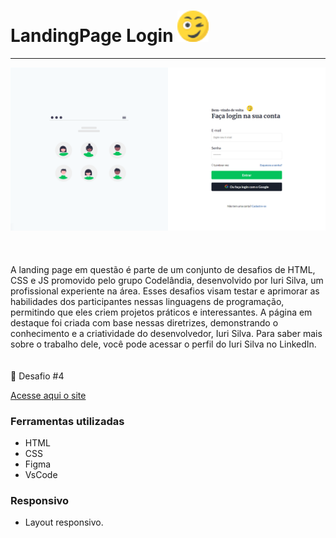 <h1>LandingPage Login <img src="https://github.com/JoaoVinii1/Landing-Page-Desafio4-Codel-ndia/blob/main/Assets/image/piscadela.png" width="50px"</img> </h1>

<hr>

<div>
<img src="https://github.com/JoaoVinii1/Landing-Page-Desafio4-Codel-ndia/blob/main/Assets/image/Landing%20Page.png" width="700px" />
</div>

<br>
<br>
<br>
A landing page em questão é parte de um conjunto de desafios de HTML, CSS e JS promovido pelo grupo Codelândia, desenvolvido
por Iuri Silva, um profissional experiente na área. Esses desafios visam testar e aprimorar as habilidades dos participantes
nessas linguagens de programação, permitindo que eles criem projetos práticos e interessantes.
A página em destaque foi criada com base nessas diretrizes, demonstrando o conhecimento e a criatividade do desenvolvedor, Iuri Silva.
Para saber mais sobre o trabalho dele, você pode acessar o perfil do <a src="https://www.linkedin.com/in/iuricode/">Iuri Silva<a/> no LinkedIn. 

<br>
<br>
<br>
🎯 Desafio #4

<br>

[Acesse aqui o site](https://joaovinii1.github.io/Sneakers-Store/)

### Ferramentas utilizadas

- HTML
- CSS
- Figma
- VsCode

### Responsivo 

- Layout responsivo.
